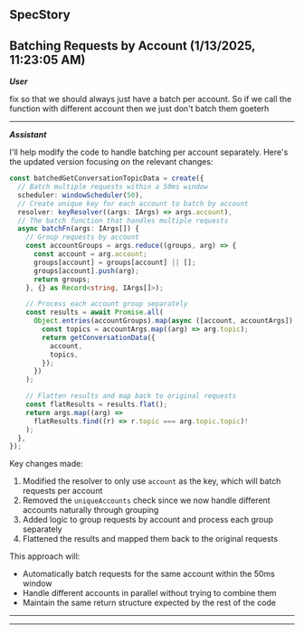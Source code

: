 ## SpecStory

## Batching Requests by Account (1/13/2025, 11:23:05 AM)

_**User**_

fix so that we should always just have a batch per account. So if we call the function with different account then we just don't batch them goeterh

---

_**Assistant**_

I'll help modify the code to handle batching per account separately. Here's the updated version focusing on the relevant changes:

```typescript:queries/useConversationDataQuery.ts
const batchedGetConversationTopicData = create({
  // Batch multiple requests within a 50ms window
  scheduler: windowScheduler(50),
  // Create unique key for each account to batch by account
  resolver: keyResolver((args: IArgs) => args.account),
  // The batch function that handles multiple requests
  async batchFn(args: IArgs[]) {
    // Group requests by account
    const accountGroups = args.reduce((groups, arg) => {
      const account = arg.account;
      groups[account] = groups[account] || [];
      groups[account].push(arg);
      return groups;
    }, {} as Record<string, IArgs[]>);

    // Process each account group separately
    const results = await Promise.all(
      Object.entries(accountGroups).map(async ([account, accountArgs]) => {
        const topics = accountArgs.map((arg) => arg.topic);
        return getConversationData({
          account,
          topics,
        });
      })
    );

    // Flatten results and map back to original requests
    const flatResults = results.flat();
    return args.map((arg) => 
      flatResults.find((r) => r.topic === arg.topic.topic)!
    );
  },
});
```

Key changes made:
1. Modified the resolver to only use `account` as the key, which will batch requests per account
2. Removed the `uniqueAccounts` check since we now handle different accounts naturally through grouping
3. Added logic to group requests by account and process each group separately
4. Flattened the results and mapped them back to the original requests

This approach will:
- Automatically batch requests for the same account within the 50ms window
- Handle different accounts in parallel without trying to combine them
- Maintain the same return structure expected by the rest of the code

---



---

